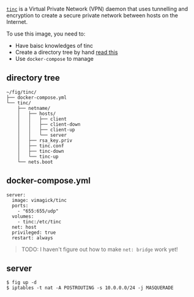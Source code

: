 [`tinc`][1] is a Virtual Private Network (VPN) daemon that uses tunnelling and
encryption to create a secure private network between hosts on the Internet.

To use this image, you need to:

- Have baisc knowledges of tinc
- Create a directory tree by hand [read this][2]
- Use `docker-compose` to manage

## directory tree

```
~/fig/tinc/
├── docker-compose.yml
└── tinc/
    ├── netname/
    │   ├── hosts/
    │   │   ├── client
    │   │   ├── client-down
    │   │   ├── client-up
    │   │   └── server
    │   ├── rsa_key.priv
    │   ├── tinc.conf
    │   ├── tinc-down
    │   └── tinc-up
    └── nets.boot
```

## docker-compose.yml

```
server:
  image: vimagick/tinc
  ports:
    - "655:655/udp"
  volumes:
    - tinc:/etc/tinc
  net: host
  privileged: true
  restart: always
```

> TODO: I haven't figure out how to make `net: bridge` work yet!

## server

```
$ fig up -d
$ iptables -t nat -A POSTROUTING -s 10.0.0.0/24 -j MASQUERADE
```

[1]: http://tinc-vpn.org/
[2]: https://www.digitalocean.com/community/tutorials/how-to-install-tinc-and-set-up-a-basic-vpn-on-ubuntu-14-04
